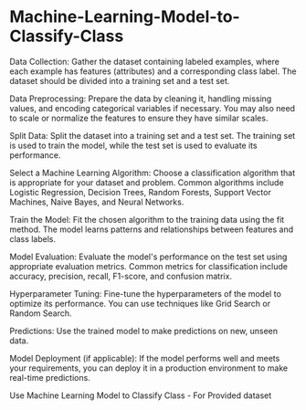 # Machine-Learning-Model-to-Classify-Class
Data Collection: Gather the dataset containing labeled examples, where each example has features (attributes) and a corresponding class label. The dataset should be divided into a training set and a test set.

Data Preprocessing: Prepare the data by cleaning it, handling missing values, and encoding categorical variables if necessary. You may also need to scale or normalize the features to ensure they have similar scales.

Split Data: Split the dataset into a training set and a test set. The training set is used to train the model, while the test set is used to evaluate its performance.

Select a Machine Learning Algorithm: Choose a classification algorithm that is appropriate for your dataset and problem. Common algorithms include Logistic Regression, Decision Trees, Random Forests, Support Vector Machines, Naive Bayes, and Neural Networks.

Train the Model: Fit the chosen algorithm to the training data using the fit method. The model learns patterns and relationships between features and class labels.

Model Evaluation: Evaluate the model's performance on the test set using appropriate evaluation metrics. Common metrics for classification include accuracy, precision, recall, F1-score, and confusion matrix.

Hyperparameter Tuning: Fine-tune the hyperparameters of the model to optimize its performance. You can use techniques like Grid Search or Random Search.

Predictions: Use the trained model to make predictions on new, unseen data.

Model Deployment (if applicable): If the model performs well and meets your requirements, you can deploy it in a production environment to make real-time predictions.


Use Machine Learning Model to Classify Class - For Provided dataset
